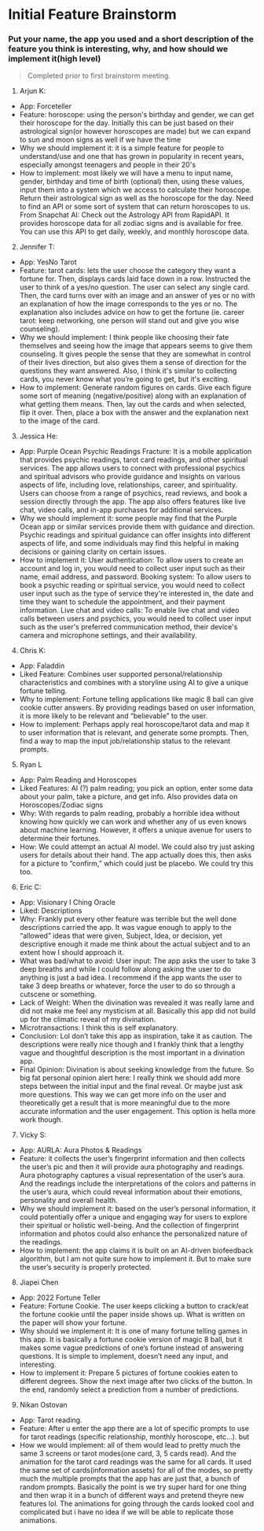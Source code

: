 # Initial Feature Brainstorm

### Put your name, the app you used and a short description of the feature you think is interesting, why, and how should we implement it(high level)

> Completed prior to first brainstorm meeting.

1. Arjun K:

- App: Forceteller
- Feature: horoscope: using the person's birthday and gender, we can get their horoscope for the day. Initially this can be just based on their astrological sign(or however horoscopes are made) but we can expand to sun and moon signs as well if we have the time
- Why we should implement it: it is a simple feature for people to understand/use and one that has grown in popularity in recent years, especially amongst teenagers and people in their 20's
- How to implement: most likely we will have a menu to input name, gender, birthday and time of birth (optional) then, using these values, input them into a system which we access to calculate their horoscope. Return their astrological sign as well as the horoscope for the day. Need to find an API or some sort of system that can return horoscopes to us. From Snapchat AI: Check out the Astrology API from RapidAPI. It provides horoscope data for all zodiac signs and is available for free. You can use this API to get daily, weekly, and monthly horoscope data.

2. Jennifer T:

- App: YesNo Tarot
- Feature: tarot cards: lets the user choose the category they want a fortune for. Then, displays cards laid face down in a row. Instructed the user to think of a yes/no question. The user can select any single card. Then, the card turns over with an image and an answer of yes or no with an explanation of how the image corresponds to the yes or no. The explanation also includes advice on how to get the fortune (ie. career tarot: keep networking, one person will stand out and give you wise counseling).
- Why we should implement: I think people like choosing their fate themselves and seeing how the image that appears seems to give them counseling. It gives people the sense that they are somewhat in control of their lives direction, but also gives them a sense of direction for the questions they want answered. Also, I think it's similar to collecting cards, you never know what you’re going to get, but it's exciting.
- How to implement: Generate random figures on cards. Give each figure some sort of meaning (negative/positive) along with an explanation of what getting them means. Then, lay out the cards and when selected, flip it over. Then, place a box with the answer and the explanation next to the image of the card.

3. Jessica He:

- App: Purple Ocean Psychic Readings
  Fracture: It is a mobile application that provides psychic readings, tarot card readings, and other spiritual services. The app allows users to connect with professional psychics and spiritual advisors who provide guidance and insights on various aspects of life, including love, relationships, career, and spirituality. Users can choose from a range of psychics, read reviews, and book a session directly through the app. The app also offers features like live chat, video calls, and in-app purchases for additional services.
- Why we should implement it: some people may find that the Purple Ocean app or similar services provide them with guidance and direction. Psychic readings and spiritual guidance can offer insights into different aspects of life, and some individuals may find this helpful in making decisions or gaining clarity on certain issues.
- How to implement it:
  User authentication: To allow users to create an account and log in, you would need to collect user input such as their name, email address, and password.
  Booking system: To allow users to book a psychic reading or spiritual service, you would need to collect user input such as the type of service they're interested in, the date and time they want to schedule the appointment, and their payment information.
  Live chat and video calls: To enable live chat and video calls between users and psychics, you would need to collect user input such as the user's preferred communication method, their device's camera and microphone settings, and their availability.

4. Chris K:

- App: Faladdin
- Liked Feature: Combines user supported personal/relationship characteristics and combines with a storyline using AI to give a unique fortune telling.
- Why to implement: Fortune telling applications like magic 8 ball can give cookie cutter answers. By providing readings based on user information, it is more likely to be relevant and “believable” to the user.
- How to implement: Perhaps apply real horoscope/tarot data and map it to user information that is relevant, and generate some prompts. Then, find a way to map the input job/relationship status to the relevant prompts.

5. Ryan L

- App: Palm Reading and Horoscopes
- Liked Features: AI (?) palm reading; you pick an option, enter some data about your palm, take a picture, and get info. Also provides data on Horoscopes/Zodiac signs
- Why: With regards to palm reading, probably a horrible idea without knowing how quickly we can work and whether any of us even knows about machine learning. However, it offers a unique avenue for users to determine their fortunes.
- How: We could attempt an actual AI model. We could also try just asking users for details about their hand. The app actually does this, then asks for a picture to “confirm,” which could just be placebo. We could try this too.

6. Eric C:

- App: Visionary I Ching Oracle
- Liked: Descriptions
- Why: Frankly put every other feature was terrible but the well done descriptions carried the app. It was vague enough to apply to the “allowed” ideas that were given, Subject, Idea, or decision, yet descriptive enough it made me think about the actual subject and to an extent how I should approach it.
- What was bad/what to avoid:
  User input: The app asks the user to take 3 deep breaths and while I could follow along asking the user to do anything is just a bad idea. I recommend if the app wants the user to take 3 deep breaths or whatever, force the user to do so through a cutscene or something.
- Lack of Weight: When the divination was revealed it was really lame and did not make me feel any mysticism at all. Basically this app did not build up for the climatic reveal of my divination.
- Microtransactions: I think this is self explanatory.
- Conclusion: Lol don’t take this app as inspiration, take it as caution. The descriptions were really nice though and I frankly think that a lengthy vague and thoughtful description is the most important in a divination app.
- Final Opinion: Divination is about seeking knowledge from the future. So big fat personal opinion alert here: I really think we should add more steps between the initial input and the final reveal. Or maybe just ask more questions. This way we can get more info on the user and theoretically get a result that is more meaningful due to the more accurate information and the user engagement. This option is hella more work though.

7. Vicky S:

- App: AURLA: Aura Photos & Readings
- Feature: it collects the user’s fingerprint information and then collects the user’s pic and then it will provide aura photography and readings. Aura photography captures a visual representation of the user’s aura. And the readings include the interpretations of the colors and patterns in the user’s aura, which could reveal information about their emotions, personality and overall health.
- Why we should implement it: based on the user’s personal information, it could potentially offer a unique and engaging way for users to explore their spiritual or holistic well-being. And the collection of fingerprint information and photos could also enhance the personalized nature of the readings.
- How to implement: the app claims it is built on an AI-driven biofeedback algorithm, but I am not quite sure how to implement it. But to make sure the user’s security is properly protected.

8. Jiapei Chen

- App: 2022 Fortune Teller
- Feature: Fortune Cookie. The user keeps clicking a button to crack/eat the fortune cookie until the paper inside shows up. What is written on the paper will show your fortune.
- Why should we implement it: It is one of many fortune telling games in this app. It is basically a fortune cookie version of magic 8 ball, but it makes some vague predictions of one’s fortune instead of answering questions. It is simple to implement, doesn’t need any input, and interesting.
- How to implement it: Prepare 5 pictures of fortune cookies eaten to different degrees. Show the next image after two clicks of the button. In the end, randomly select a prediction from a number of predictions.

9. Nikan Ostovan

- App: Tarot reading.
- Feature: After u enter the app there are a lot of specific prompts to use for tarot readings (specific relationship, monthly horoscope, etc…). but
- How we would implement: all of them would lead to pretty much the same 3 screens or tarot modes(one card, 3, 5 cards read). And the animation for the tarot card readings was the same for all cards. It used the same set of cards(information assets) for all of the modes, so pretty much the multiple prompts that the app has are just that, a bunch of random prompts.
  Basically the point is we try super hard for one thing and then wrap it in a bunch of different ways and pretend theyre new features lol.
  The animations for going through the cards looked cool and complicated but i have no idea if we will be able to replicate those animations.
